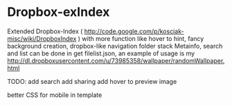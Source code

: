 Dropbox-exIndex
==================
Extended Dropbox-Index ( http://code.google.com/p/kosciak-misc/wiki/DropboxIndex )
with more function like hover to hint, fancy background creation, dropbox-like navigation folder stack
Metainfo, search and list can be done in get filelist.json, an example of usage is my http://dl.dropboxusercontent.com/u/73985358/wallpaper/randomWallpaper.html

TODO: 
add search
add sharing
add hover to preview image

better CSS for mobile in template